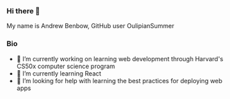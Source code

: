 ### Hi there 👋

My name is Andrew Benbow, GitHub user OulipianSummer

### Bio
- 🔭 I’m currently working on learning web development through Harvard's CS50x computer science program
- 🌱 I’m currently learning React
- 🤔 I’m looking for help with learning the best practices for deploying web apps
